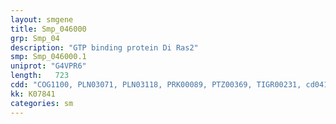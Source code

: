 ```yaml
---
layout: smgene
title: Smp_046000
grp: Smp_04
description: "GTP binding protein Di Ras2"
smp: Smp_046000.1
uniprot: "G4VPR6"
length:   723
cdd: "COG1100, PLN03071, PLN03118, PRK00089, PTZ00369, TIGR00231, cd04140, cl21455, pfam00071, pfam08477, smart00010, smart00176"
kk: K07841
categories: sm
---
```

